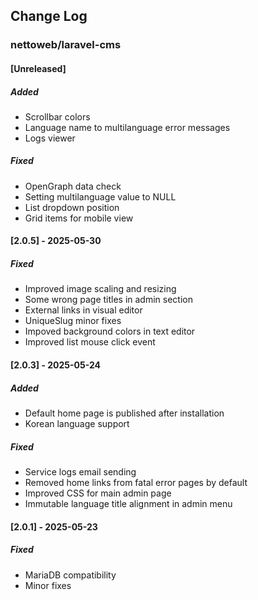 ## Change Log

### nettoweb/laravel-cms

#### [Unreleased]

##### Added

- Scrollbar colors
- Language name to multilanguage error messages
- Logs viewer

##### Fixed

- OpenGraph data check
- Setting multilanguage value to NULL
- List dropdown position
- Grid items for mobile view

#### [2.0.5] - 2025-05-30

##### Fixed

- Improved image scaling and resizing
- Some wrong page titles in admin section
- External links in visual editor
- UniqueSlug minor fixes
- Impoved background colors in text editor
- Improved list mouse click event

#### [2.0.3] - 2025-05-24

##### Added

- Default home page is published after installation
- Korean language support

##### Fixed

- Service logs email sending
- Removed home links from fatal error pages by default
- Improved CSS for main admin page
- Immutable language title alignment in admin menu

#### [2.0.1] - 2025-05-23

##### Fixed

- MariaDB compatibility
- Minor fixes
